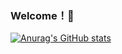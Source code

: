 ### Welcome！👋

<!--
**Hang-Shao/Hang-Shao** is a ✨ _special_ ✨ repository because its `README.md` (this file) appears on your GitHub profile.

Here are some ideas to get you started:

- 🔭 I’m currently working on ...
- 🌱 I’m currently learning ...
- 👯 I’m looking to collaborate on ...
- 🤔 I’m looking for help with ...
- 💬 Ask me about ...
- 📫 How to reach me: ...
- 😄 Pronouns: ...
- ⚡ Fun fact: ...
![Anurag's GitHub stats](https://github-readme-stats.vercel.app/api?username=Hang-shao&count_private=true)
-->
[![Anurag's GitHub stats](https://github-readme-stats.vercel.app/api?username=Hang-shao)](https://github.com/anuraghazra/github-readme-stats)
